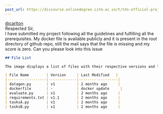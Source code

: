 ```yaml
---
post_url: https://discourse.onlinedegree.iitm.ac.in/t/tds-official-project1-discrepencies/171141/187
---
```

[@carlton](/u/carlton)  
Respected Sir,  
I have submitted my project following all the guidelines and fulfilling all the prerequisites. My docker file is available publicly and it is present in the root directory of github repo, still the mail says that the file is missing and my score is zero. Can you please look into this issue

```markdown
## File List

The image displays a list of files with their respective versions and last modified timestamps. Here are the details:

| File Name        | Version     | Last Modified   |
|------------------|-------------|------------------|
| datagen.py       | v1          | 2 months ago     |
| dockerfile       | -           | docker update     |
| evaluate.py      | v1          | 2 months ago     |
| requirements.txt | v1.1        | 2 months ago     |
| tasksA.py        | v1          | 2 months ago     |
| tasksB.py        | v1          | 2 months ago     |
```